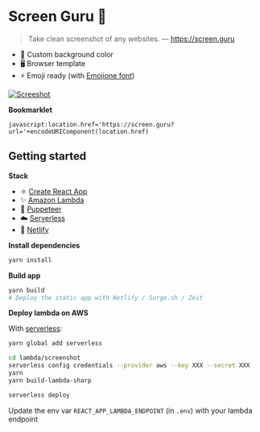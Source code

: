 # Screen Guru 🔮

> Take clean screenshot of any websites. — https://screen.guru

- 🎨 Custom background color
- 🖥 Browser template
- ⚡️ Emoji ready (with [Emojione font](https://github.com/emojione/emojione-assets))

[![Screeshot](https://user-images.githubusercontent.com/1102595/50456960-4de2ec00-0958-11e9-8f50-598b1eceb026.png)](https://screen.guru)

**Bookmarklet**

```
javascript:location.href='https://screen.guru?url='+encodeURIComponent(location.href)
```

## Getting started

**Stack**

- ⚛️ [Create React App](https://facebook.github.io/create-react-app/)
- ✨ [Amazon Lambda](https://aws.amazon.com/fr/lambda/)
- 📸 [Puppeteer](https://github.com/GoogleChrome/puppeteer)
- ☁️ [Serverless](https://serverless.com/)
- 🏡 [Netlify](https://netlify.com)

**Install dependencies**

```sh
yarn install
```

**Build app**

```sh
yarn build
# Deploy the static app with Netlify / Surge.sh / Zeit
```

**Deploy lambda on AWS**

With [serverless](https://serverless.com/):

```sh
yarn global add serverless

cd lambda/screenshot
serverless config credentials --provider aws --key XXX --secret XXX
yarn
yarn build-lambda-sharp

serverless deploy
```

Update the env var `REACT_APP_LAMBDA_ENDPOINT` (in `.env`) with your lambda endpoint
